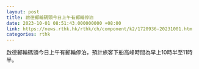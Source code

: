 ```yaml
---
layout: post
title: 啟德郵輪碼頭今日上午有郵輪停泊
date: 2023-10-01 08:51:43.000000000 +08:00
link: https://news.rthk.hk/rthk/ch/component/k2/1720936-20231001.htm
categories: rthk
---
```


啟德郵輪碼頭今日上午有郵輪停泊，預計旅客下船高峰時間為早上10時半至11時半。
